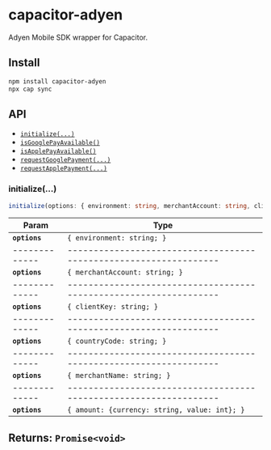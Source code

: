 # capacitor-adyen

Adyen Mobile SDK wrapper for Capacitor.

## Install

```bash
npm install capacitor-adyen
npx cap sync
```

## API

<docgen-index>

* [`initialize(...)`](#initialize)
* [`isGooglePayAvailable()`](#isgooglepayavailable)
* [`isApplePayAvailable()`](#isapplepayavailable)
* [`requestGooglePayment(...)`](#requestgooglepayment)
* [`requestApplePayment(...)`](#requestapplepayment)

</docgen-index>

<docgen-api>
<!--Update the source file JSDoc comments and rerun docgen to update the docs below-->

### initialize(...)

```typescript
initialize(options: { environment: string, merchantAccount: string, clientKey:string, countryCode: string, merchantName:string, amount:{currency: string, value: int} }) => Promise<void>
```

| Param         | Type                                                              |
| ------------- | ----------------------------------------------------------------- |
| **`options`** | <code>{ environment: string; }</code>                             |
| ------------- | ----------------------------------------------------------------- |
| **`options`** | <code>{ merchantAccount: string; }</code>                         |
| ------------- | ----------------------------------------------------------------- |
| **`options`** | <code>{ clientKey: string; }</code>                               |
| ------------- | ----------------------------------------------------------------- |
| **`options`** | <code>{ countryCode: string; }</code>                             |
| ------------- | ----------------------------------------------------------------- |
| **`options`** | <code>{ merchantName: string; }</code>                            |
| ------------- | ----------------------------------------------------------------- |
| **`options`** | <code>{ amount: {currency: string, value: int}; }</code>          |

**Returns:** <code>Promise&lt;void&gt;</code>
--------------------

</docgen-api>
